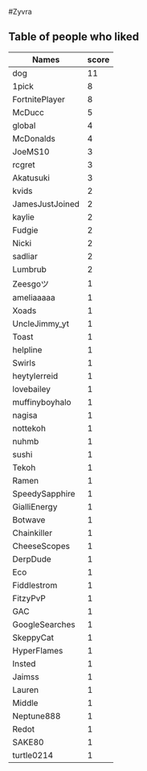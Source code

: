 #Zyvra
## Table of people who liked
Names | score
--- | ---
dog | 11
1pick | 8
FortnitePlayer | 8
McDucc | 5
global | 4
McDonalds | 4
JoeMS10 | 3
rcgret | 3
Akatusuki | 3
kvids | 2
JamesJustJoined | 2
kaylie | 2
Fudgie | 2
Nicki | 2
sadliar | 2
Lumbrub | 2
Zeesgoツ | 1
ameliaaaaa | 1
Xoads | 1
UncleJimmy_yt | 1
Toast | 1
helpline | 1
Swirls | 1
heytylerreid | 1
lovebailey | 1
muffinyboyhalo | 1
nagisa | 1
nottekoh | 1
nuhmb | 1
sushi | 1
Tekoh | 1
Ramen | 1
SpeedySapphire | 1
GialliEnergy | 1
Botwave | 1
Chainkiller | 1
CheeseScopes | 1
DerpDude | 1
Eco | 1
Fiddlestrom | 1
FitzyPvP | 1
GAC | 1
GoogleSearches | 1
SkeppyCat | 1
HyperFlames | 1
Insted | 1
Jaimss | 1
Lauren | 1
Middle | 1
Neptune888 | 1
Redot | 1
SAKE80 | 1
turtle0214 | 1
